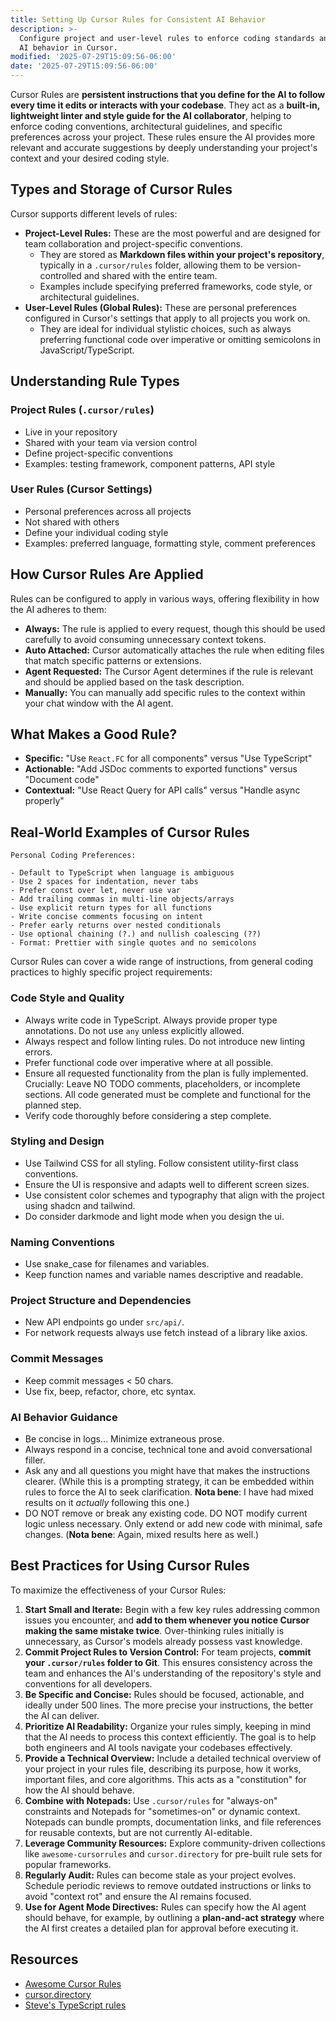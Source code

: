 ```yaml
---
title: Setting Up Cursor Rules for Consistent AI Behavior
description: >-
  Configure project and user-level rules to enforce coding standards and guide
  AI behavior in Cursor.
modified: '2025-07-29T15:09:56-06:00'
date: '2025-07-29T15:09:56-06:00'
---
```


Cursor Rules are **persistent instructions that you define for the AI to follow every time it edits or interacts with your codebase**. They act as a **built-in, lightweight linter and style guide for the AI collaborator**, helping to enforce coding conventions, architectural guidelines, and specific preferences across your project. These rules ensure the AI provides more relevant and accurate suggestions by deeply understanding your project's context and your desired coding style.

## Types and Storage of Cursor Rules

Cursor supports different levels of rules:

- **Project-Level Rules:** These are the most powerful and are designed for team collaboration and project-specific conventions.
  - They are stored as **Markdown files within your project's repository**, typically in a `.cursor/rules` folder, allowing them to be version-controlled and shared with the entire team.
  - Examples include specifying preferred frameworks, code style, or architectural guidelines.
- **User-Level Rules (Global Rules):** These are personal preferences configured in Cursor's settings that apply to all projects you work on.
  - They are ideal for individual stylistic choices, such as always preferring functional code over imperative or omitting semicolons in JavaScript/TypeScript.

## Understanding Rule Types

### Project Rules (`.cursor/rules`)

- Live in your repository
- Shared with your team via version control
- Define project-specific conventions
- Examples: testing framework, component patterns, API style

### User Rules (Cursor Settings)

- Personal preferences across all projects
- Not shared with others
- Define your individual coding style
- Examples: preferred language, formatting style, comment preferences

## How Cursor Rules Are Applied

Rules can be configured to apply in various ways, offering flexibility in how the AI adheres to them:

- **Always:** The rule is applied to every request, though this should be used carefully to avoid consuming unnecessary context tokens.
- **Auto Attached:** Cursor automatically attaches the rule when editing files that match specific patterns or extensions.
- **Agent Requested:** The Cursor Agent determines if the rule is relevant and should be applied based on the task description.
- **Manually:** You can manually add specific rules to the context within your chat window with the AI agent.

## What Makes a Good Rule?

- **Specific:** "Use `React.FC` for all components" versus "Use TypeScript"
- **Actionable:** "Add JSDoc comments to exported functions" versus "Document code"
- **Contextual:** "Use React Query for API calls" versus "Handle async properly"

## Real-World Examples of Cursor Rules

```
Personal Coding Preferences:

- Default to TypeScript when language is ambiguous
- Use 2 spaces for indentation, never tabs
- Prefer const over let, never use var
- Add trailing commas in multi-line objects/arrays
- Use explicit return types for all functions
- Write concise comments focusing on intent
- Prefer early returns over nested conditionals
- Use optional chaining (?.) and nullish coalescing (??)
- Format: Prettier with single quotes and no semicolons
```

Cursor Rules can cover a wide range of instructions, from general coding practices to highly specific project requirements:

### Code Style and Quality

- Always write code in TypeScript. Always provide proper type annotations. Do not use `any` unless explicitly allowed.
- Always respect and follow linting rules. Do not introduce new linting errors.
- Prefer functional code over imperative where at all possible.
- Ensure all requested functionality from the plan is fully implemented. Crucially: Leave NO TODO comments, placeholders, or incomplete sections. All code generated must be complete and functional for the planned step.
- Verify code thoroughly before considering a step complete.

### Styling and Design

- Use Tailwind CSS for all styling. Follow consistent utility-first class conventions.
- Ensure the UI is responsive and adapts well to different screen sizes.
- Use consistent color schemes and typography that align with the project using shadcn and tailwind.
- Do consider darkmode and light mode when you design the ui.

### Naming Conventions

- Use snake_case for filenames and variables.
- Keep function names and variable names descriptive and readable.

### Project Structure and Dependencies

- New API endpoints go under `src/api/`.
- For network requests always use fetch instead of a library like axios.

### Commit Messages

- Keep commit messages &lt; 50 chars.
- Use fix, beep, refactor, chore, etc syntax.

### AI Behavior Guidance

- Be concise in logs… Minimize extraneous prose.
- Always respond in a concise, technical tone and avoid conversational filler.
- Ask any and all questions you might have that makes the instructions clearer. (While this is a prompting strategy, it can be embedded within rules to force the AI to seek clarification. **Nota bene**: I have had mixed results on it _actually_ following this one.)
- DO NOT remove or break any existing code. DO NOT modify current logic unless necessary. Only extend or add new code with minimal, safe changes. (**Nota bene**: Again, mixed results here as well.)

## Best Practices for Using Cursor Rules

To maximize the effectiveness of your Cursor Rules:

1. **Start Small and Iterate:** Begin with a few key rules addressing common issues you encounter, and **add to them whenever you notice Cursor making the same mistake twice**. Over-thinking rules initially is unnecessary, as Cursor's models already possess vast knowledge.
2. **Commit Project Rules to Version Control:** For team projects, **commit your `.cursor/rules` folder to Git**. This ensures consistency across the team and enhances the AI's understanding of the repository's style and conventions for all developers.
3. **Be Specific and Concise:** Rules should be focused, actionable, and ideally under 500 lines. The more precise your instructions, the better the AI can deliver.
4. **Prioritize AI Readability:** Organize your rules simply, keeping in mind that the AI needs to process this context efficiently. The goal is to help both engineers and AI tools navigate your codebases effectively.
5. **Provide a Technical Overview:** Include a detailed technical overview of your project in your rules file, describing its purpose, how it works, important files, and core algorithms. This acts as a "constitution" for how the AI should behave.
6. **Combine with Notepads:** Use `.cursor/rules` for "always-on" constraints and Notepads for "sometimes-on" or dynamic context. Notepads can bundle prompts, documentation links, and file references for reusable contexts, but are not currently AI-editable.
7. **Leverage Community Resources:** Explore community-driven collections like `awesome-cursorrules` and `cursor.directory` for pre-built rule sets for popular frameworks.
8. **Regularly Audit:** Rules can become stale as your project evolves. Schedule periodic reviews to remove outdated instructions or links to avoid "context rot" and ensure the AI remains focused.
9. **Use for Agent Mode Directives:** Rules can specify how the AI agent should behave, for example, by outlining a **plan-and-act strategy** where the AI first creates a detailed plan for approval before executing it.

## Resources

- [Awesome Cursor Rules](https://github.com/PatrickJS/awesome-cursorrules)
- [cursor.directory](https://cursor.directory/)
- [Steve's TypeScript rules](https://stevekinney.com/writing/cursor-rules-typescript)
